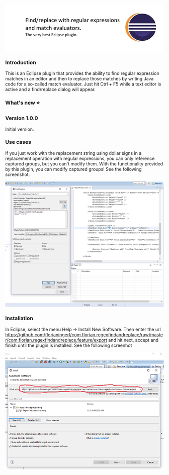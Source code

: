 ![Find/Replace with regular expressions and match evaluators](media/logo.png)

### Introduction
This is an Eclipse plugin that provides the ability to find regular expression matches in an editor and then to replace those matches by writing Java code for a so-called match evaluator. Just hit Ctrl + F5 while a text editor is active and a find/replace dialog will appear.

### What's new :star:

### Version 1.0.0

Initial version.

### Use cases

If you just work with the replacement string using dollar signs in a replacement operation with regular expressions, you can only reference captured groups, but you can't modify them. With the functionality provided by this plugin, you can modify captured groups! See the following screenshot.

![Screenshot1](screenshots/Screenshot1.PNG)

### Installation

In Eclipse, select the menu Help -> Install New Software. Then enter the url https://github.com/florianingerl/com.florian.regexfindandreplace/raw/master/com.florian.regexfindandreplace.feature/export and hit next, accept and finish until the plugin is installed. See the following screenhot

![Screenhot2](screenshots/Screenshot2.PNG)